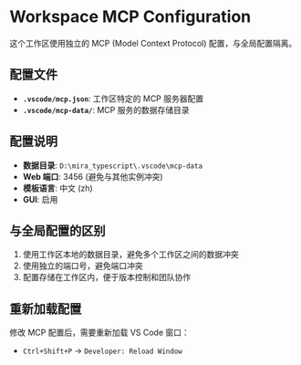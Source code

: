 # Workspace MCP Configuration

这个工作区使用独立的 MCP (Model Context Protocol) 配置，与全局配置隔离。

## 配置文件

- **`.vscode/mcp.json`**: 工作区特定的 MCP 服务器配置
- **`.vscode/mcp-data/`**: MCP 服务的数据存储目录

## 配置说明

- **数据目录**: `D:\mira_typescript\.vscode\mcp-data`
- **Web 端口**: 3456 (避免与其他实例冲突)
- **模板语言**: 中文 (zh)
- **GUI**: 启用

## 与全局配置的区别

1. 使用工作区本地的数据目录，避免多个工作区之间的数据冲突
2. 使用独立的端口号，避免端口冲突
3. 配置存储在工作区内，便于版本控制和团队协作

## 重新加载配置

修改 MCP 配置后，需要重新加载 VS Code 窗口：
- `Ctrl+Shift+P` → `Developer: Reload Window`
